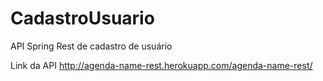 # CadastroUsuario
API Spring Rest de cadastro de usuário

Link da API http://agenda-name-rest.herokuapp.com/agenda-name-rest/

